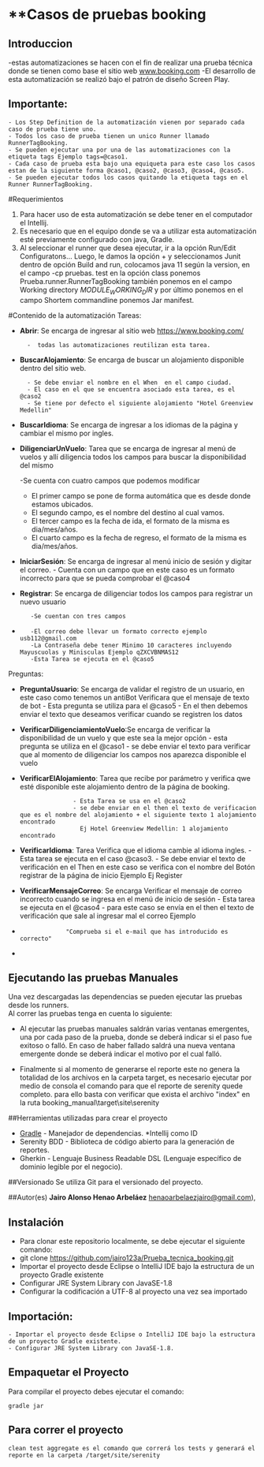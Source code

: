 # **Casos de pruebas booking


## Introduccion ##
-estas automatizaciones se hacen con el fin de realizar una prueba técnica donde se tienen como base el sitio web www.booking.com
-El desarrollo de esta automatización se realizó bajo el patrón de diseño Screen Play.

## Importante:

	- Los Step Definition de la automatización vienen por separado cada caso de prueba tiene uno.
    - Todos los caso de prueba tienen un unico Runner llamado RunnerTagBooking.
    - Se pueden ejecutar una por una de las automatizaciones con la etiqueta tags Ejemplo tags=@caso1.
    - Cada caso de prueba esta bajo una equiqueta para este caso los casos estan de la siguiente forma @caso1, @caso2, @caso3, @caso4, @caso5.
    - Se pueden ejecutar todos los casos quitando la etiqueta tags en el Runner RunnerTagBooking.


#Requerimientos
1. Para hacer uso de esta automatización se debe tener en el computador el Intellij.
2. Es necesario que en el equipo donde se va a utilizar esta automatización esté previamente configurado con java, Gradle.
3. Al seleccionar el runner que desea ejecutar, ir a la opción Run/Edit Configuratons... Luego, le damos la opción + y seleccionamos Junit dentro de opción Build and run, colocamos java 11 según la version, en el campo -cp pruebas. test en la opción class ponemos Prueba.runner.RunnerTagBooking también ponemos en el campo Working directory $MODULE_WORKING_DIR$ 
y por último ponemos en el campo Shortem commandline ponemos Jar manifest.


#Contenido de la automatización
Tareas:

- **Abrir**: Se encarga de ingresar al sitio web https://www.booking.com/

		-  todas las automatizaciones reutilizan esta tarea.


- **BuscarAlojamiento**: Se encarga de buscar un alojamiento disponible dentro del sitio web.
        
        - Se debe enviar el nombre en el When  en el campo ciudad.
        - El caso en el que se encuentra asociado esta tarea, es el @caso2
        - Se tiene por defecto el siguiente alojamiento "Hotel Greenview Medellin"


- **BuscarIdioma**: Se encarga de ingresar a los idiomas de la página y cambiar el mismo por ingles.
               

				   
- **DiligenciarUnVuelo**: Tarea que se encarga de ingresar al menú de vuelos y allí diligencia todos los campos para buscar la disponibilidad del mismo

   -Se cuenta con cuatro campos que podemos modificar
     - El primer campo se pone de forma automática que es desde donde estamos ubicados.
     - El segundo campo, es el nombre del destino al cual vamos.
     - El tercer campo es la fecha de ida, el formato de la misma es dia/mes/años.
     - El cuarto campo es la fecha de regreso, el formato de la misma es dia/mes/años.


- **IniciarSesión**: Se encarga de ingresar al menú inicio de sesión y digitar el correo.
       - Cuenta con un campo que en este caso es un formato incorrecto para que se pueda comprobar el @caso4
			

- **Registrar**: Se encarga de diligenciar todos los campos para registrar un nuevo usuario

         -Se cuentan con tres campos
-        -El correo debe llevar un formato correcto ejemplo usb112@gmail.com
         -La Contraseña debe tener Minimo 10 caracteres incluyendo Mayuscuolas y Minisculas Ejemplo qZXCVBNMAS12 
         -Esta Tarea se ejecuta en el @caso5


Preguntas:	
- **PreguntaUsuario**: Se encarga de validar el registro de un usuario, en este caso como tenemos un antiBot Verificara que el mensaje de texto de bot
                 - Esta pregunta se utiliza para el @caso5
                 - En el then debemos enviar el texto que deseamos verificar cuando se registren los datos
	
	
- **VerificarDiligenciamientoVuelo**:Se encarga de verificar la disponibilidad de un vuelo y que este sea la mejor opción
                - esta pregunta se utiliza en el @caso1
                - se debe enviar el texto para verificar que al momento de diligenciar los campos nos aparezca disponible el vuelo 

				 
- **VerificarElAlojamiento**: Tarea que recibe por parámetro y verifica qwe esté disponible este alojamiento dentro de la página de booking.

                     - Esta Tarea se usa en el @caso2
                     - se debe enviar en el then el texto de verificacion que es el nombre del alojamiento + el siguiente texto 1 alojamiento encontrado
                       Ej Hotel Greenview Medellin: 1 alojamiento encontrado
			
- **VerificarIdioma**: Tarea Verifica que el idioma cambie al idioma ingles.
                  - Esta tarea se ejecuta en el caso @caso3.
                 - Se debe enviar el texto de verificación en el Then en este caso se verifica con el nombre del Botón registrar de la página de inicio
                  Ejemplo
                  Ej Register

	
- **VerificarMensajeCorreo**: Se encarga Verificar el mensaje de correo incorrecto cuando se ingresa en el menú de inicio de sesión 
                - Esta tarea se ejecuta en el @caso4
                - para este caso se envía en el then el texto de verificación que sale al ingresar mal el correo 
                  Ejemplo 
-                  "Comprueba si el e-mail que has introducido es correcto"

	
-

## Ejecutando las pruebas Manuales
  
Una vez descargadas las dependencias se pueden ejecutar las pruebas desde los runners.  
Al correr las pruebas tenga en cuenta lo siguiente:  
  
- Al ejecutar las pruebas manuales saldrán varias ventanas emergentes, una por cada paso de la prueba, donde se deberá indicar si el paso fue exitoso o falló.
En caso de haber fallado saldrá una nueva ventana emergente donde se deberá indicar el motivo por el cual falló.

- Finalmente si al momento de generarse el reporte este no genera la totalidad de los archivos en la carpeta target, es necesario ejecutar por medio de consola el comando <gradle aggregate> para que el reporte de serenity quede completo.
para ello basta con verificar que exista el archivo "index" en la ruta booking_manual\target\site\serenity

 
##Herramientas utilizadas para crear el proyecto
* [Gradle](https://maven.apache.org/) - Manejador de dependencias.
*Intellij como ID
* Serenity BDD - Biblioteca de código abierto para la generación de reportes.
* Gherkin - Lenguaje Business Readable DSL (Lenguaje específico de dominio legible por el negocio).
 
 
##Versionado
Se utiliza Git para el versionado del proyecto.


##Autor(es)
**Jairo Alonso Henao Arbeláez** henaoarbelaezjairo@gmail.com), 


## Instalación
- Para clonar este repositorio localmente, se debe ejecutar el siguiente comando: 
- git clone https://github.com/jairo123a/Prueba_tecnica_booking.git
- Importar el proyecto desde Eclipse o IntelliJ IDE bajo la estructura de un proyecto Gradle existente 
- Configurar JRE System Library con JavaSE-1.8
- Configurar la codificación a UTF-8 al proyecto una vez sea importado
	
## Importación:
	- Importar el proyecto desde Eclipse o IntelliJ IDE bajo la estructura de un proyecto Gradle existente. 
	- Configurar JRE System Library con JavaSE-1.8.	


## Empaquetar el Proyecto
Para compilar el proyecto debes ejecutar el comando:
    
    gradle jar
	
## Para correr el proyecto
	clean test aggregate es el comando que correrá los tests y generará el reporte en la carpeta /target/site/serenity